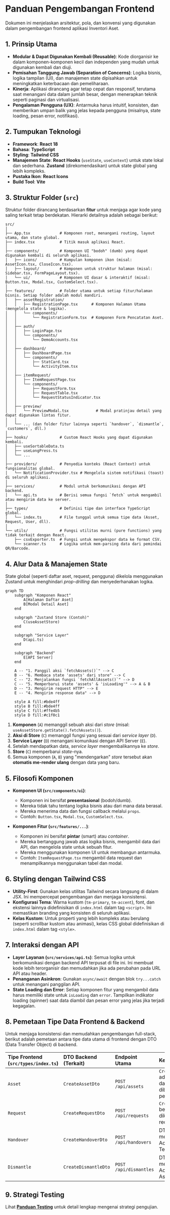 # Panduan Pengembangan Frontend

Dokumen ini menjelaskan arsitektur, pola, dan konvensi yang digunakan dalam pengembangan frontend aplikasi Inventori Aset.

## 1. Prinsip Utama

-   **Modular & Dapat Digunakan Kembali (Reusable)**: Kode diorganisir ke dalam komponen-komponen kecil dan independen yang mudah untuk digunakan kembali dan diuji.
-   **Pemisahan Tanggung Jawab (Separation of Concerns)**: Logika bisnis, logika tampilan (UI), dan manajemen state dipisahkan untuk meningkatkan keterbacaan dan pemeliharaan.
-   **Kinerja**: Aplikasi dirancang agar tetap cepat dan responsif, terutama saat menangani data dalam jumlah besar, dengan menerapkan teknik seperti paginasi dan virtualisasi.
-   **Pengalaman Pengguna (UX)**: Antarmuka harus intuitif, konsisten, dan memberikan umpan balik yang jelas kepada pengguna (misalnya, state loading, pesan error, notifikasi).

## 2. Tumpukan Teknologi

-   **Framework**: **React 18**
-   **Bahasa**: **TypeScript**
-   **Styling**: **Tailwind CSS**
-   **Manajemen State**: **React Hooks** (`useState`, `useContext`) untuk state lokal dan sederhana. **Zustand** (direkomendasikan) untuk state global yang lebih kompleks.
-   **Pustaka Ikon**: **React Icons**
-   **Build Tool**: **Vite**

## 3. Struktur Folder (`src`)

Struktur folder dirancang berdasarkan **fitur** untuk menjaga agar kode yang saling terkait tetap berdekatan. Hierarki detailnya adalah sebagai berikut:

```
src/
│
├── App.tsx             # Komponen root, menangani routing, layout utama, dan state global.
├── index.tsx           # Titik masuk aplikasi React.
│
├── components/         # Komponen UI "bodoh" (dumb) yang dapat digunakan kembali di seluruh aplikasi.
│   ├── icons/          # Kumpulan komponen ikon (misal: AssetIcon.tsx, CloseIcon.tsx).
│   ├── layout/         # Komponen untuk struktur halaman (misal: Sidebar.tsx, FormPageLayout.tsx).
│   └── ui/             # Komponen UI dasar & interaktif (misal: Button.tsx, Modal.tsx, CustomSelect.tsx).
│
├── features/           # Folder utama untuk setiap fitur/halaman bisnis. Setiap folder adalah modul mandiri.
│   ├── assetRegistration/
│   │   ├── RegistrationPage.tsx      # Komponen Halaman Utama (mengelola state & logika).
│   │   └── components/
│   │       └── RegistrationForm.tsx  # Komponen Form Pencatatan Aset.
│   │
│   ├── auth/
│   │   ├── LoginPage.tsx
│   │   └── components/
│   │       └── DemoAccounts.tsx
│   │
│   ├── dashboard/
│   │   ├── DashboardPage.tsx
│   │   └── components/
│   │       ├── StatCard.tsx
│   │       └── ActivityItem.tsx
│   │
│   ├── itemRequest/
│   │   ├── ItemRequestPage.tsx
│   │   └── components/
│   │       ├── RequestForm.tsx
│   │       ├── RequestTable.tsx
│   │       └── RequestStatusIndicator.tsx
│   │
│   ├── preview/
│   │   └── PreviewModal.tsx            # Modal pratinjau detail yang dapat digunakan lintas fitur.
│   │
│   └── ... (dan folder fitur lainnya seperti `handover`, `dismantle`, `customers`, dll.)
│
├── hooks/              # Custom React Hooks yang dapat digunakan kembali.
│   ├── useSortableData.ts
│   ├── useLongPress.ts
│   └── ...
│
├── providers/          # Penyedia konteks (React Context) untuk fungsionalitas global.
│   └── NotificationProvider.tsx # Mengelola sistem notifikasi (toast) di seluruh aplikasi.
│
├── services/           # Modul untuk berkomunikasi dengan API backend.
│   └── api.ts          # Berisi semua fungsi `fetch` untuk mengambil atau mengirim data ke server.
│
├── types/              # Definisi tipe dan interface TypeScript global.
│   └── index.ts        # File tunggal untuk semua tipe data (Asset, Request, User, dll).
│
└── utils/              # Fungsi utilitas murni (pure functions) yang tidak terkait dengan React.
    ├── csvExporter.ts  # Fungsi untuk mengekspor data ke format CSV.
    └── scanner.ts      # Logika untuk mem-parsing data dari pemindai QR/Barcode.
```

## 4. Alur Data & Manajemen State

State global (seperti daftar aset, request, pengguna) dikelola menggunakan Zustand untuk menghindari _prop-drilling_ dan menyederhanakan logika.

```mermaid
graph TD
    subgraph "Komponen React"
        A[Halaman Daftar Aset]
        B[Modal Detail Aset]
    end

    subgraph "Zustand Store (Contoh)"
        C(useAssetStore)
    end

    subgraph "Service Layer"
        D(api.ts)
    end

    subgraph "Backend"
        E[API Server]
    end

    A -- "1. Panggil aksi `fetchAssets()`" --> C
    B -- "6. Membaca state 'assets' dari store" --> C
    C -- "2. Menjalankan fungsi `fetchAllAssets()`" --> D
    C -- "5. Memperbarui state 'assets' & 'isLoading'" --> A & B
    D -- "3. Mengirim request HTTP" --> E
    E -- "4. Mengirim response data" --> D

    style A fill:#bde4ff
    style B fill:#bde4ff
    style C fill:#ffe4b5
    style D fill:#c1f0c1
```

1.  **Komponen** (`A`) memanggil sebuah aksi dari _store_ (misal: `useAssetStore.getState().fetchAssets()`).
2.  **Aksi di Store** (`C`) memanggil fungsi yang sesuai dari _service layer_ (`D`).
3.  **Service Layer** (`D`) menangani komunikasi dengan API Server (`E`).
4.  Setelah mendapatkan data, _service layer_ mengembalikannya ke _store_.
5.  **Store** (`C`) memperbarui _state_-nya.
6.  Semua komponen (`A`, `B`) yang "mendengarkan" _store_ tersebut akan **otomatis me-render ulang** dengan data yang baru.

## 5. Filosofi Komponen

-   **Komponen UI (`src/components/ui`)**:
    -   Komponen ini bersifat **presentasional** (bodoh/dumb).
    -   Mereka tidak tahu tentang logika bisnis atau dari mana data berasal.
    -   Mereka menerima data dan fungsi callback melalui `props`.
    -   Contoh: `Button.tsx`, `Modal.tsx`, `CustomSelect.tsx`.

-   **Komponen Fitur (`src/features/...`)**:
    -   Komponen ini bersifat **pintar** (smart) atau _container_.
    -   Mereka bertanggung jawab atas logika bisnis, mengambil data dari API, dan mengelola state untuk sebuah fitur.
    -   Mereka menggunakan komponen UI untuk membangun antarmuka.
    -   Contoh: `ItemRequestPage.tsx` mengambil data request dan menampilkannya menggunakan tabel dan modal.

## 6. Styling dengan Tailwind CSS

-   **Utility-First**: Gunakan kelas utilitas Tailwind secara langsung di dalam JSX. Ini mempercepat pengembangan dan menjaga konsistensi.
-   **Konfigurasi Tema**: Warna kustom (`tm-primary`, `tm-accent`), font, dan ekstensi lainnya didefinisikan di `index.html` dalam tag `<script>`. Ini memastikan branding yang konsisten di seluruh aplikasi.
-   **Kelas Kustom**: Untuk properti yang lebih kompleks atau berulang (seperti scrollbar kustom atau animasi), kelas CSS global didefinisikan di `index.html` dalam tag `<style>`.

## 7. Interaksi dengan API

-   **Layer Layanan (`src/services/api.ts`)**: Semua logika untuk berkomunikasi dengan backend API terpusat di file ini. Ini membuat kode lebih terorganisir dan memudahkan jika ada perubahan pada URL API atau header.
-   **Penanganan Asinkron**: Gunakan `async/await` dengan blok `try...catch` untuk menangani panggilan API.
-   **State Loading dan Error**: Setiap komponen fitur yang mengambil data harus memiliki state untuk `isLoading` dan `error`. Tampilkan indikator loading (spinner) saat data diambil dan pesan error yang jelas jika terjadi kegagalan.

## 8. Pemetaan Tipe Data Frontend & Backend

Untuk menjaga konsistensi dan memudahkan pengembangan full-stack, berikut adalah pemetaan antara tipe data utama di frontend dengan DTO (Data Transfer Object) di backend.

| Tipe Frontend (`src/types/index.ts`) | DTO Backend (Terkait)    | Endpoint Utama         | Keterangan                                                              |
| :----------------------------------- | :----------------------- | :--------------------- | :---------------------------------------------------------------------- |
| `Asset`                              | `CreateAssetDto`         | `POST /api/assets`     | `CreateAssetDto` adalah subset dari `Asset` yang dibutuhkan saat pembuatan. |
| `Request`                            | `CreateRequestDto`       | `POST /api/requests`   | `CreateRequestDto` berisi data yang dikirim dari form request.          |
| `Handover`                           | `CreateHandoverDto`      | `POST /api/handovers`  | DTO untuk membuat Berita Acara Serah Terima baru.                       |
| `Dismantle`                          | `CreateDismantleDto`     | `POST /api/dismantles` | DTO untuk membuat Berita Acara Penarikan Aset baru.                     |

## 9. Strategi Testing

Lihat [**Panduan Testing**](./TESTING_GUIDE.md) untuk detail lengkap mengenai strategi pengujian.
